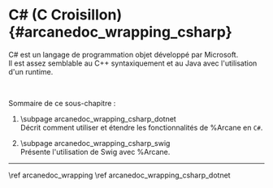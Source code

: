 # C# (C Croisillon) {#arcanedoc_wrapping_csharp}

C# est un langage de programmation objet développé par Microsoft.  
Il est assez semblable au C++ syntaxiquement et au Java avec l'utilisation
d'un runtime.

<br>

Sommaire de ce sous-chapitre :

1. \subpage arcanedoc_wrapping_csharp_dotnet <br>
  Décrit comment utiliser et étendre les fonctionnalités de %Arcane en `C#`.

2. \subpage arcanedoc_wrapping_csharp_swig <br>
  Présente l'utilisation de Swig avec %Arcane.




____

<div class="section_buttons">
<span class="back_section_button">
\ref arcanedoc_wrapping
</span>
<span class="next_section_button">
\ref arcanedoc_wrapping_csharp_dotnet
</span>
</div>